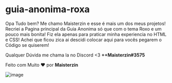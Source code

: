 # guia-anonima-roxa
Opa Tudo bem? Me chamo Maisterzin e esse é mais um dos meus projetos! Recriei a Pagina principal da Guia Anonima só que com o tema Roxo e um pouco mais bonita!
Fiz ela apenas para praticar minha experiencia no HTML e CSS! Achei que ficou zica ai descidi colocar aqui para vocês pegarem o Código se quiserem!

Qualquer Dúvida me chama la no Discord <3 <b>++Maisterzin#3575</b>

Feito com Muito ❤️ por <b>Maisterzin</b>

![image](https://user-images.githubusercontent.com/88456936/213947207-43e984ff-75a9-4217-8367-d90d5bcd3f22.png)
